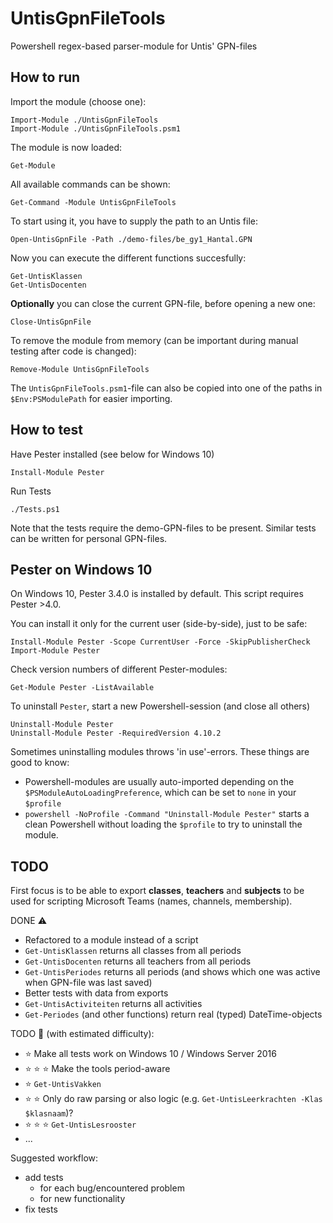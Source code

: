 # UntisGpnFileTools
Powershell regex-based parser-module for Untis' GPN-files

## How to run

Import the module (choose one):

    Import-Module ./UntisGpnFileTools
    Import-Module ./UntisGpnFileTools.psm1

The module is now loaded:

    Get-Module

All available commands can be shown:

    Get-Command -Module UntisGpnFileTools

To start using it, you have to supply the path to an Untis file:

    Open-UntisGpnFile -Path ./demo-files/be_gy1_Hantal.GPN

Now you can execute the different functions succesfully:

    Get-UntisKlassen
    Get-UntisDocenten

**Optionally** you can close the current GPN-file, before opening a new one:

    Close-UntisGpnFile

To remove the module from memory (can be important during manual testing after code is changed):

    Remove-Module UntisGpnFileTools

The `UntisGpnFileTools.psm1`-file can also be copied into one of the paths in `$Env:PSModulePath` for easier importing.

## How to test
Have Pester installed (see below for Windows 10)

    Install-Module Pester

Run Tests

    ./Tests.ps1

Note that the tests require the demo-GPN-files to be present.
Similar tests can be written for personal GPN-files.

## Pester on Windows 10
On Windows 10, Pester 3.4.0 is installed by default.
This script requires Pester >4.0.

You can install it only for the current user (side-by-side), just to be safe:

    Install-Module Pester -Scope CurrentUser -Force -SkipPublisherCheck
    Import-Module Pester

Check version numbers of different Pester-modules:

    Get-Module Pester -ListAvailable

To uninstall `Pester`, start a new Powershell-session (and close all others)

    Uninstall-Module Pester
    Uninstall-Module Pester -RequiredVersion 4.10.2

Sometimes uninstalling modules throws 'in use'-errors. These things are good to know:
- Powershell-modules are usually auto-imported depending on the
`$PSModuleAutoLoadingPreference`, which can be set to `none` in your `$profile`
- `powershell -NoProfile -Command "Uninstall-Module Pester"` starts a clean Powershell
without loading the `$profile` to try to uninstall the module.

## TODO
First focus is to be able to export **classes**, **teachers** and **subjects**
to be used for scripting Microsoft Teams (names, channels, membership).

DONE :warning:
- Refactored to a module instead of a script
- `Get-UntisKlassen` returns all classes from all periods
- `Get-UntisDocenten` returns all teachers from all periods
- `Get-UntisPeriodes` returns all periods (and shows which one was active when GPN-file was last saved)
- Better tests with data from exports
- `Get-UntisActiviteiten` returns all activities
- `Get-Periodes` (and other functions) return real (typed) DateTime-objects

TODO :construction: (with estimated difficulty):

- :star: Make all tests work on Windows 10 / Windows Server 2016
- :star: :star: :star: Make the tools period-aware
- :star: `Get-UntisVakken`
- :star: :star: Only do raw parsing or also logic (e.g. `Get-UntisLeerkrachten -Klas $klasnaam`)?
- :star: :star: :star: `Get-UntisLesrooster`
- ...

Suggested workflow:
- add tests
    - for each bug/encountered problem
    - for new functionality
- fix tests
